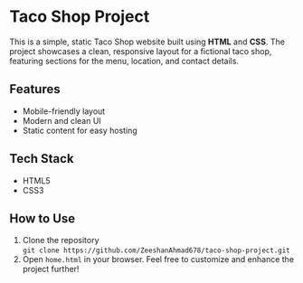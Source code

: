 #  Taco Shop Project

This is a simple, static Taco Shop website built using **HTML** and **CSS**. The project showcases a clean, responsive layout for a fictional taco shop, featuring sections for the menu, location, and contact details.
##  Features
- Mobile-friendly layout
- Modern and clean UI
- Static content for easy hosting
## Tech Stack
- HTML5  
- CSS3
##  How to Use
1. Clone the repository  
   `git clone https://github.com/ZeeshanAhmad678/taco-shop-project.git`  
2. Open `home.html` in your browser.
Feel free to customize and enhance the project further!
